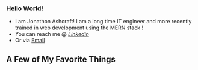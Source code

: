 ### Hello World! 

<!--
**Jashcraft/jashcraft** is a ✨ _special_ ✨ repository because its `README.md` (this file) appears on your GitHub profile.

Here are some ideas to get you started:

- 🔭 I’m currently working on ...
- 🌱 I’m currently learning ...
- 👯 I’m looking to collaborate on ...
- 🤔 I’m looking for help with ...
- 💬 Ask me about ...
- 📫 How to reach me: ...
- 😄 Pronouns: ...
- ⚡ Fun fact: ...
-->

- I am Jonathon Ashcraft! I am a long time IT engineer and more recently trained in web development using the MERN stack !  
- You can reach me @ [_Linkedin_](https://www.linkedin.com/in/jashcraft1991/)
- Or via [Email](mailto:ashcraft.jonathon@gmail.com)

## A Few of My Favorite Things 
